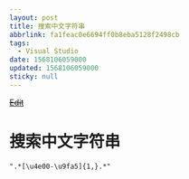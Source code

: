 ```yaml
---
layout: post
title: 搜索中文字符串
abbrlink: fa1feac0e6694ff0b8eba5128f2498cb
tags:
  - Visual Studio
date: 1568106059000
updated: 1568106059000
sticky: null
---
```


<s>[Edit](http://maxiang.info/#/?provider=evernote&guid=a6c3d8fd-672e-4530-b411-019886aa9b51&notebook=blog)</s>

# 搜索中文字符串

`".*[\u4e00-\u9fa5]{1,}.*"`

<div style="display: none;">@%28blog%29%5Bposts%2C%20Visual%20Studio%5D%0A%0A%23%20%u641C%u7D22%u4E2D%u6587%u5B57%u7B26%u4E32%0A%0A%60%60%60%20%0A%22.*%5B%5Cu4e00-%5Cu9fa5%5D%7B1%2C%7D.*%22%0A%0A%60%60%60%0A</div>
